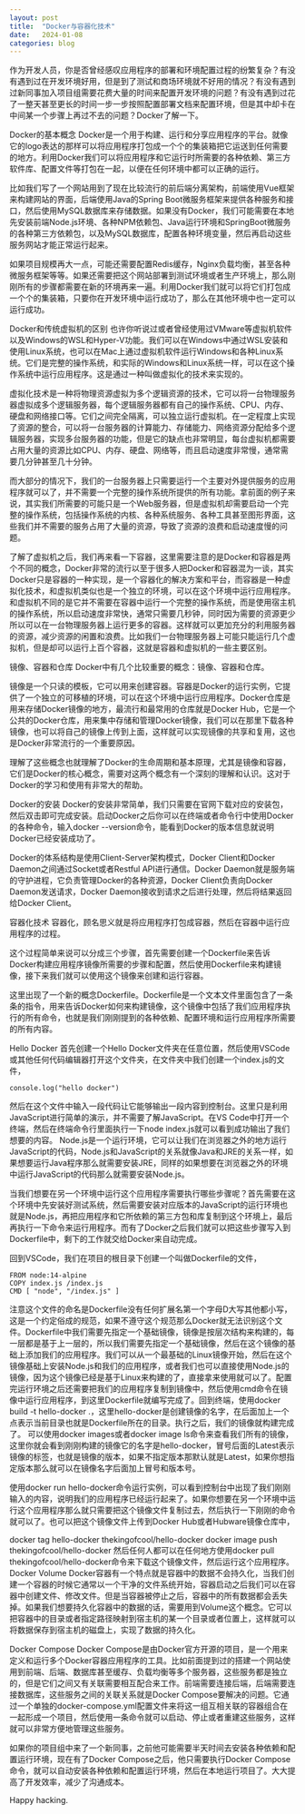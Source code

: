 ```yaml
---
layout: post
title:  "Docker与容器化技术"
date:   2024-01-08
categories: blog
---
```


作为开发人员，你是否曾经感叹应用程序的部署和环境配置过程的纷繁复杂？有没有遇到过在开发环境好用，但是到了测试和商场环境就不好用的情况？有没有遇到过新同事加入项目组需要花费大量的时间来配置开发环境的问题？有没有遇到过花了一整天甚至更长的时间一步一步按照配置部署文档来配置环境，但是其中却卡在中间某一个步骤上再过不去的问题？Docker了解一下。

Docker的基本概念
Docker是一个用于构建、运行和分享应用程序的平台。就像它的logo表达的那样可以将应用程序打包成一个个的集装箱把它运送到任何需要的地方。利用Docker我们可以将应用程序和它运行时所需要的各种依赖、第三方软件库、配置文件等打包在一起，以便在任何环境中都可以正确的运行。

比如我们写了一个网站用到了现在比较流行的前后端分离架构，前端使用Vue框架来构建网站的界面，后端使用Java的Spring Boot微服务框架来提供各种服务和接口，然后使用MySQL数据库来存储数据。如果没有Docker，我们可能需要在本地先安装前端Node.js环境、各种NPM依赖包、Java运行环境和SpringBoot微服务的各种第三方依赖包，以及MySQL数据库，配置各种环境变量，然后再启动这些服务网站才能正常运行起来。

如果项目规模再大一点，可能还需要配置Redis缓存，Nginx负载均衡，甚至各种微服务框架等等。如果还需要把这个网站部署到测试环境或者生产环境上，那么刚刚所有的步骤都需要在新的环境再来一遍。利用Docker我们就可以将它们打包成一个个的集装箱，只要你在开发环境中运行成功了，那么在其他环境中也一定可以运行成功。

Docker和传统虚拟机的区别
也许你听说过或者曾经使用过VMware等虚拟机软件以及Windows的WSL和Hyper-V功能。我们可以在Windows中通过WSL安装和使用Linux系统，也可以在Mac上通过虚拟机软件运行Windows和各种Linux系统。它们是完整的操作系统，和实际的Windows和Linux系统一样，可以在这个操作系统中运行应用程序。这是通过一种叫做虚拟化的技术来实现的。

虚拟化技术是一种将物理资源虚拟为多个逻辑资源的技术，它可以将一台物理服务器虚拟成多个逻辑服务器，每个逻辑服务器都有自己的操作系统、CPU、内存、硬盘和网络接口等。它们之间完全隔离，可以独立运行虚拟机。在一定程度上实现了资源的整合，可以将一台服务器的计算能力、存储能力、网络资源分配给多个逻辑服务器，实现多台服务器的功能，但是它的缺点也非常明显，每台虚拟机都需要占用大量的资源比如CPU、内存、硬盘、网络等，而且启动速度非常慢，通常需要几分钟甚至几十分钟。

而大部分的情况下，我们的一台服务器上只需要运行一个主要对外提供服务的应用程序就可以了，并不需要一个完整的操作系统所提供的所有功能。拿前面的例子来说，其实我们所需要的可能只是一个Web服务器，但是虚拟机却需要启动一个完整的操作系统，包括操作系统的内核、各种系统服务、各种工具甚至图形界面，这些我们并不需要的服务占用了大量的资源，导致了资源的浪费和启动速度慢的问题。

了解了虚拟机之后，我们再来看一下容器，这里需要注意的是Docker和容器是两个不同的概念，Docker非常的流行以至于很多人把Docker和容器混为一谈，其实Docker只是容器的一种实现，是一个容器化的解决方案和平台，而容器是一种虚拟化技术，和虚拟机类似也是一个独立的环境，可以在这个环境中运行应用程序。和虚拟机不同的是它并不需要在容器中运行一个完整的操作系统，而是使用宿主机的操作系统，所以启动速度非常快，通常只需要几秒钟，同时因为需要的资源更少所以可以在一台物理服务器上运行更多的容器。这样就可以更加充分的利用服务器的资源，减少资源的闲置和浪费。比如我们一台物理服务器上可能只能运行几个虚拟机，但是却可以运行上百个容器，这就是容器和虚拟机的一些主要区别。

镜像、容器和仓库
Docker中有几个比较重要的概念：镜像、容器和仓库。

镜像是一个只读的模板，它可以用来创建容器。容器是Docker的运行实例，它提供了一个独立的可移植的环境，可以在这个环境中运行应用程序。Docker仓库是用来存储Docker镜像的地方，最流行和最常用的仓库就是Docker Hub，它是一个公共的Docker仓库，用来集中存储和管理Docker镜像，我们可以在那里下载各种镜像，也可以将自己的镜像上传到上面，这样就可以实现镜像的共享和复用，这也是Docker非常流行的一个重要原因。

理解了这些概念也就理解了Docker的生命周期和基本原理，尤其是镜像和容器，它们是Docker的核心概念，需要对这两个概念有一个深刻的理解和认识。这对于Docker的学习和使用有非常大的帮助。

Docker的安装
Docker的安装非常简单，我们只需要在官网下载对应的安装包，然后双击即可完成安装。启动Docker之后你可以在终端或者命令行中使用Docker的各种命令，输入docker --version命令，能看到Docker的版本信息就说明Docker已经安装成功了。

Docker的体系结构是使用Client-Server架构模式，Docker Client和Docker Daemon之间通过Socket或者Restful API进行通信。Docker Daemon就是服务端的守护进程，它负责管理Docker的各种资源，Docker Client负责向Docker Daemon发送请求，Docker Daemon接收到请求之后进行处理，然后将结果返回给Docker Client。

容器化技术
容器化，顾名思义就是将应用程序打包成容器，然后在容器中运行应用程序的过程。

这个过程简单来说可以分成三个步骤，首先需要创建一个Dockerfile来告诉Docker构建应用程序镜像所需要的步骤和配置，然后使用Dockerfile来构建镜像，接下来我们就可以使用这个镜像来创建和运行容器。

这里出现了一个新的概念Dockerfile。Dockerfile是一个文本文件里面包含了一条条的指令，用来告诉Docker如何来构建镜像，这个镜像中包括了我们应用程序执行的所有命令，也就是我们刚刚提到的各种依赖、配置环境和运行应用程序所需要的所有内容。

Hello Docker
首先创建一个Hello Docker文件夹在任意位置，然后使用VSCode或其他任何代码编辑器打开这个文件夹，在文件夹中我们创建一个index.js的文件，

    console.log("hello docker")
然后在这个文件中输入一段代码让它能够输出一段内容到控制台。这里只是利用JavaScript进行简单的演示，并不需要了解JavaScript。在VS Code中打开一个终端，然后在终端命令行里面执行一下node index.js就可以看到成功输出了我们想要的内容。
Node.js是一个运行环境，它可以让我们在浏览器之外的地方运行JavaScript的代码，Node.js和JavaScript的关系就像Java和JRE的关系一样，如果想要运行Java程序那么就需要安装JRE，同样的如果想要在浏览器之外的环境中运行JavaScript的代码那么就需要安装Node.js。

当我们想要在另一个环境中运行这个应用程序需要执行哪些步骤呢？首先需要在这个环境中先安装好测试系统，然后需要安装对应版本的JavaScript的运行环境也就是Node.js，再把应用程序和它所依赖的第三方包和库复制到这个环境上，最后再执行一下命令来运行用程序。而有了Docker之后我们就可以把这些步骤写入到Dockerfile中，剩下的工作就交给Docker来自动完成。

回到VSCode，我们在项目的根目录下创建一个叫做Dockerfile的文件，

    FROM node:14-alpine
    COPY index.js /index.js
    CMD [ "node", "/index.js" ]
注意这个文件的命名是Dockerfile没有任何扩展名第一个字母D大写其他都小写，这是一个约定俗成的规范，如果不遵守这个规范那么Docker就无法识别这个文件。Dockerfile中我们需要先指定一个基础镜像，镜像是按层次结构来构建的，每一层都是基于上一层的，所以我们需要先指定一个基础镜像，然后在这个镜像的基础上添加我们的应用程序。我们可以从一个最基础的Linux镜像开始，然后在这个镜像基础上安装Node.js和我们的应用程序，或者我们也可以直接使用Node.js的镜像，因为这个镜像已经是基于Linux来构建的了，直接拿来使用就可以了。配置完运行环境之后还需要把我们的应用程序复制到镜像中，然后使用cmd命令在镜像中运行应用程序，到这里Dockerfile就编写完成了。回到终端，使用docker build -t hello-docker .，这里hello-docker是创建镜像的名字，在后面加上一个点表示当前目录也就是Dockerfile所在的目录。执行之后，我们的镜像就构建完成了。
可以使用docker images或者docker image ls命令来查看我们所有的镜像，这里你就会看到刚刚构建的镜像它的名字是hello-docker，冒号后面的Latest表示镜像的标签，也就是镜像的版本，如果不指定版本那默认就是Latest，如果你想指定版本那么就可以在镜像名字后面加上冒号和版本号。

使用docker run hello-docker命令运行实例，可以看到控制台中出现了我们刚刚输入的内容，说明我们的应用程序已经运行起来了。如果你想要在另一个环境中运行这个应用程序那么就只需要把这个镜像文件复制过去，然后执行一下刚刚的命令就可以了。也可以把这个镜像文件上传到Docker Hub或者Hubware镜像仓库中，

docker tag hello-docker thekingofcool/hello-docker
docker image push thekingofcool/hello-docker
然后任何人都可以在任何地方使用docker pull thekingofcool/hello-docker命令来下载这个镜像文件，然后运行这个应用程序。
Docker Volume
Docker容器有一个特点就是容器中的数据不会持久化，当我们创建一个容器的时候它通常以一个干净的文件系统开始，容器启动之后我们可以在容器中创建文件、修改文件。但是当容器被停止之后，容器中的所有数据都会丢失掉。如果我们想要持久化容器中的数据的话，需要用到Volume这个概念。它可以把容器中的目录或者指定路径映射到宿主机的某一个目录或者位置上，这样就可以将数据保存到宿主机的磁盘上，实现了数据的持久化。

Docker Compose
Docker Compose是由Docker官方开源的项目，是一个用来定义和运行多个Docker容器应用程序的工具。比如前面提到过的搭建一个网站使用到前端、后端、数据库甚至缓存、负载均衡等多个服务器，这些服务都是独立的，但是它们之间又有关联需要相互配合来工作。前端需要连接后端，后端需要连接数据库，这些服务之间的关联关系就是Docker Compose要解决的问题。它通过一个单独的docker-compose.yml配置文件来将这一组互相关联的容器组合在一起形成一个项目，然后使用一条命令就可以启动、停止或者重建这些服务，这样就可以非常方便地管理这些服务。

如果你的项目组中来了一个新同事，之前他可能需要半天时间去安装各种依赖和配置运行环境，现在有了Docker Compose之后，他只需要执行Docker Compose命令，就可以自动安装各种依赖和配置运行环境，然后在本地运行项目了。大大提高了开发效率，减少了沟通成本。

Happy hacking.
